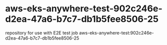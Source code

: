 # aws-eks-anywhere-test-902c246e-d2ea-47a6-b7c7-db1b5fee8506-25
repository for use with E2E test job aws-eks-anywhere-test:902c246e-d2ea-47a6-b7c7-db1b5fee8506-25

